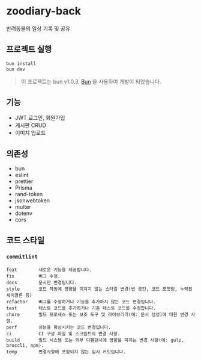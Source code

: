 # zoodiary-back

반려동물의 일상 기록 및 공유

## 프로젝트 실행
```bash
bun install
bun dev
```
> 이 프로젝트는 bun v1.0.3. [Bun](https://bun.sh) 을 사용하여 개발이 되었습니다.

## 기능
- JWT 로그인, 회원가입
- 게시판 CRUD
- 이미지 업로드

## 의존성
- bun
- eslint
- prettier
- Prisma
- rand-token
- jsonwebtoken
- multer
- dotenv
- cors

## 코드 스타일

### `commitlint`

```
feat        새로운 기능을 제공합니다.
fix         버그 수정.
docs        문서만 변경됩니다.
style       코드 작동에 영향을 미치지 않는 스타일 변경(빈 공간, 코드 포멧팅, 누락된 세미콜론 등)
refactor    버그를 수정하거나 기능을 추가하지 않는 코드 변경입니다.
test        테스트 코드를 추가하거나 기존 테스트 코드를 수정합니다.
chore       빌드 프로세스 또는 보조 도구 및 라이브러리(예: 문서 생성)에 대한 변경 사항.
perf        성능을 향상시키는 코드 변경입니다.
ci          CI 구성 파일 및 스크립트의 변경 사항.
build       빌드 시스템 또는 외부 디펜던시에 영향을 미치는 변경 사항(예: gulp, broccli, npm).
temp        변경사항에 포함되지 않는 임시 커밋입니다.
```
